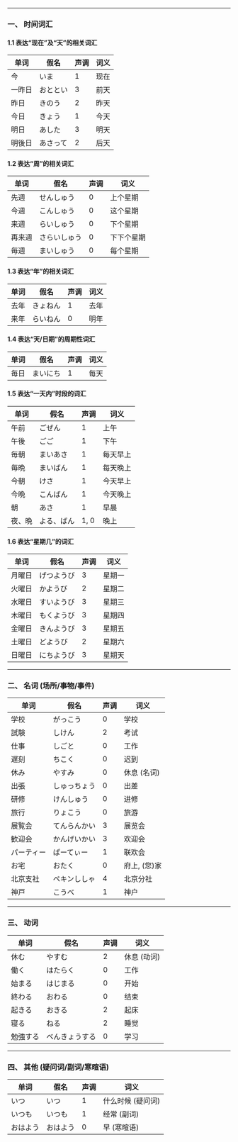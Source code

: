 
---

### 一、 时间词汇

#### 1.1 表达“现在”及“天”的相关词汇

| 单词 | 假名 | 声调 | 词义 |
|---|---|---|---|
| 今 | いま | 1 | 现在 |
| 一昨日 | おととい | 3 | 前天 |
| 昨日 | きのう | 2 | 昨天 |
| 今日 | きょう | 1 | 今天 |
| 明日 | あした | 3 | 明天 |
| 明後日 | あさって | 2 | 后天 |

#### 1.2 表达“周”的相关词汇

| 单词 | 假名 | 声调 | 词义 |
|---|---|---|---|
| 先週 | せんしゅう | 0 | 上个星期 |
| 今週 | こんしゅう | 0 | 这个星期 |
| 来週 | らいしゅう | 0 | 下个星期 |
| 再来週 | さらいしゅう | 0 | 下下个星期 |
| 毎週 | まいしゅう | 0 | 每个星期 |

#### 1.3 表达“年”的相关词汇

| 单词 | 假名 | 声调 | 词义 |
|---|---|---|---|
| 去年 | きょねん | 1 | 去年 |
| 来年 | らいねん | 0 | 明年 |

#### 1.4 表达“天/日期”的周期性词汇

| 单词 | 假名 | 声调 | 词义 |
|---|---|---|---|
| 毎日 | まいにち | 1 | 每天 |

#### 1.5 表达“一天内”时段的词汇

| 单词 | 假名 | 声调 | 词义 |
|---|---|---|---|
| 午前 | ごぜん | 1 | 上午 |
| 午後 | ごご | 1 | 下午 |
| 毎朝 | まいあさ | 1 | 每天早上 |
| 毎晩 | まいばん | 1 | 每天晚上 |
| 今朝 | けさ | 1 | 今天早上 |
| 今晩 | こんばん | 1 | 今天晚上 |
| 朝 | あさ | 1 | 早晨 |
| 夜、晩 | よる、ばん | 1, 0 | 晚上 |

#### 1.6 表达“星期几”的词汇

| 单词 | 假名 | 声调 | 词义 |
|---|---|---|---|
| 月曜日 | げつようび | 3 | 星期一 |
| 火曜日 | かようび | 2 | 星期二 |
| 水曜日 | すいようび | 3 | 星期三 |
| 木曜日 | もくようび | 3 | 星期四 |
| 金曜日 | きんようび | 3 | 星期五 |
| 土曜日 | どようび | 2 | 星期六 |
| 日曜日 | にちようび | 3 | 星期天 |

---

### 二、 名词 (场所/事物/事件)

| 单词 | 假名 | 声调 | 词义 |
|---|---|---|---|
| 学校 | がっこう | 0 | 学校 |
| 試験 | しけん | 2 | 考试 |
| 仕事 | しごと | 0 | 工作 |
| 遅刻 | ちこく | 0 | 迟到 |
| 休み | やすみ | 0 | 休息 (名词) |
| 出張 | しゅっちょう | 0 | 出差 |
| 研修 | けんしゅう | 0 | 进修 |
| 旅行 | りょこう | 0 | 旅游 |
| 展覧会 | てんらんかい | 3 | 展览会 |
| 歓迎会 | かんげいかい | 3 | 欢迎会 |
| パーティー | ぱーてぃー | 1 | 联欢会 |
| お宅 | おたく | 0 | 府上, (您)家 |
| 北京支社 | ペキンししゃ | 4 | 北京分社 |
| 神戸 | こうべ | 1 | 神户 |

---

### 三、 动词

| 单词 | 假名 | 声调 | 词义 |
|---|---|---|---|
| 休む | やすむ | 2 | 休息 (动词) |
| 働く | はたらく | 0 | 工作 |
| 始まる | はじまる | 0 | 开始 |
| 終わる | おわる | 0 | 结束 |
| 起きる | おきる | 2 | 起床 |
| 寝る | ねる | 2 | 睡觉 |
| 勉強する | べんきょうする | 0 | 学习 |

---

### 四、 其他 (疑问词/副词/寒暄语)

| 单词 | 假名 | 声调 | 词义 |
|---|---|---|---|
| いつ | いつ | 1 | 什么时候 (疑问词) |
| いつも | いつも | 1 | 经常 (副词) |
| おはよう | おはよう | 0 | 早 (寒暄语) |